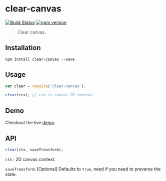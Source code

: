 # clear-canvas

[![Build Status](https://travis-ci.org/hemanth/clear-canvas.svg)](https://travis-ci.org/hemanth/clear-canvas) [![npm version](https://badge.fury.io/js/clear-canvas.svg)](http://badge.fury.io/js/clear-canvas)
> Clear canvas.

## Installation

`npm install clear-canvas --save`

## Usage

```js
var clear = require('clear-canvas');

clear(ctx); // ctx is canvas 2D context.
```

## Demo 

Checkout the live [demo](http://requirebin.com/?gist=48c497080c0d4f1dea9a).

## API

```js
clear(ctx, saveTransform);
```

```ctx``` : 2D canvas context.

```saveTransform```: [Optional] Defaults to `true`, need if you need to preverse the state.




